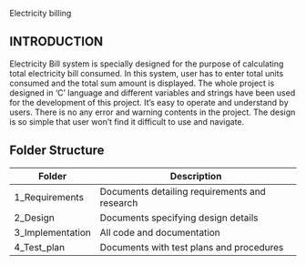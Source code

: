 Electricity billing

INTRODUCTION
------------
Electricity Bill system is specially designed for the purpose of calculating total electricity bill consumed. In this system, user has to enter total units consumed and the total sum amount is displayed. The whole project is designed in ‘C’ language and different variables and strings have been used for the development of this project. It’s easy to operate and understand by users. There is no any error and warning contents in the project. The design is so simple that user won’t find it difficult to use and navigate.

Folder Structure
---------------
Folder|	Description
------|-------------
1_Requirements|	Documents detailing requirements and research
2_Design	|Documents specifying design details
3_Implementation	|All code and documentation
4_Test_plan|	Documents with test plans and procedures



